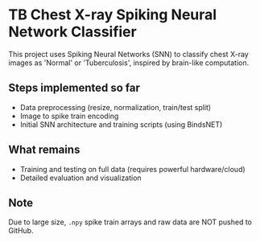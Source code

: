 # TB Chest X-ray Spiking Neural Network Classifier

This project uses Spiking Neural Networks (SNN) to classify chest X-ray images as 'Normal' or 'Tuberculosis', inspired by brain-like computation.

## Steps implemented so far
- Data preprocessing (resize, normalization, train/test split)
- Image to spike train encoding
- Initial SNN architecture and training scripts (using BindsNET)

## What remains
- Training and testing on full data (requires powerful hardware/cloud)
- Detailed evaluation and visualization

## Note
Due to large size, `.npy` spike train arrays and raw data are NOT pushed to GitHub.
